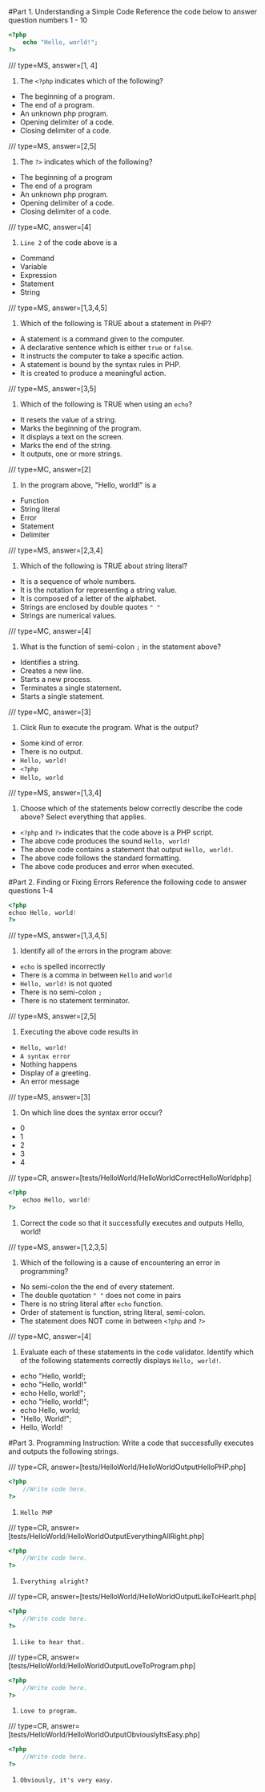 #Part 1. Understanding a Simple Code
Reference the code below to answer question numbers 1 - 10
```php  
<?php
    echo "Hello, world!";  
?>
```
/// type=MS, answer=[1, 4] 

1. The `<?php` indicates which of the following?
 - The beginning of a program.
 - The end of a program.
 - An unknown php program.
 - Opening delimiter of a code.
 - Closing delimiter of a code.

 /// type=MS, answer=[2,5] 

1. The `?>` indicates which of the following?
 - The beginning of a program
 - The end of a program
 - An unknown php program.
 - Opening delimiter of a code.
 - Closing delimiter of a code.

 /// type=MC, answer=[4] 

1. `Line 2` of the code above is a
 - Command
 - Variable
 - Expression
 - Statement
 - String

 /// type=MS, answer=[1,3,4,5] 

1. Which of the following is TRUE about a statement in PHP?
 - A statement is a command given to the computer.
 - A declarative sentence which is either `true` or `false`.
 - It instructs the computer to take a specific action.
 - A statement is bound by the syntax rules in PHP.
 - It is created to produce a meaningful action.

 /// type=MS, answer=[3,5]

1. Which of the following is TRUE when using an `echo`? 
 - It resets the value of a string.
 - Marks the beginning of the program.
 - It displays a text on the screen.
 - Marks the end of the string.
 - It outputs, one or more strings.

 /// type=MC, answer=[2]

1. In the program above, "Hello, world!" is a
 - Function
 - String literal
 - Error
 - Statement
 - Delimiter

 /// type=MS, answer=[2,3,4]

1. Which of the following is TRUE about string literal?
 - It is a sequence of whole numbers. 
 - It is the notation for representing a string value.
 - It is composed of a letter of the alphabet.
 - Strings are enclosed by double quotes `" "`
 - Strings are numerical values.

 /// type=MC, answer=[4] 

1. What is the function of semi-colon `;` in the statement above?
 - Identifies a string.
 - Creates a new line.
 - Starts a new process.
 - Terminates a single statement.
 - Starts a single statement.

 /// type=MC, answer=[3]

1. Click Run to execute the program. What is the output?
 - Some kind of error.
 - There is no output.
 - `Hello, world!`
 - `<?php`
 - `Hello, world`

 /// type=MS, answer=[1,3,4]

1. Choose which of the statements below correctly describe the code above? Select everything that applies.
 - `<?php` and `?>` indicates that the code above is a PHP script.
 - The above code produces the sound `Hello, world!`
 - The above code contains a statement that output `Hello, world!`.
 - The above code follows the standard formatting.
 - The above code produces and error when executed.

#Part 2. Finding or Fixing Errors
Reference the following code to answer questions 1-4
```php
<?php
echoo Hello, world!
?>
```
/// type=MS, answer=[1,3,4,5]

1. Identify all of the errors in the program above:
 - `echo` is spelled incorrectly
 - There is a comma in between `Hello` and `world`
 - `Hello, world!` is not quoted
 - There is no semi-colon `;`
 - There is no statement terminator.

 /// type=MS, answer=[2,5]

1. Executing the above code results in
 - `Hello, world!`
 - `A syntax error`
 - Nothing happens
 - Display of a greeting.
 - An error message

 /// type=MS, answer=[3]

1. On which line does the syntax error occur?
 - 0
 - 1
 - 2
 - 3
 - 4

/// type=CR, answer=[tests/HelloWorld/HelloWorldCorrectHelloWorldphp]
```php
<?php
    echoo Hello, world!
?>
```
1. Correct the code so that it successfully executes and outputs Hello, world!

/// type=MS, answer=[1,2,3,5]

1. Which of the following is a cause of encountering an error in programming?
 - No semi-colon the the end of every statement.
 - The double quotation `" "` does not come in pairs
 - There is no string literal after `echo` function.
 - Order of statement is function, string literal, semi-colon.
 - The statement does NOT come in between `<?php` and `?>`

/// type=MC, answer=[4] 

1. Evaluate each of these statements in the code validator. Identify which of the following statements 
   correctly displays `Hello, world!`.
 - echo "Hello, world!;
 - echo "Hello, world!"
 - echo  Hello, world!";
 - echo "Hello, world!";
 - echo Hello, world;
 - "Hello, World!";
 - Hello, World!

#Part 3. Programming
Instruction: Write a code that successfully executes and outputs the following strings.

/// type=CR, answer=[tests/HelloWorld/HelloWorldOutputHelloPHP.php]
```php
<?php
    //Write code here.
?>
```
1. `Hello PHP`

/// type=CR, answer=[tests/HelloWorld/HelloWorldOutputEverythingAllRight.php]
```php
<?php
    //Write code here.
?>
```
1. `Everything alright?`

/// type=CR, answer=[tests/HelloWorld/HelloWorldOutputLikeToHearIt.php]
```php
<?php
    //Write code here.
?>
```
1. `Like to hear that.`

/// type=CR, answer=[tests/HelloWorld/HelloWorldOutputLoveToProgram.php]
```php
<?php
    //Write code here.
?>
```
1. `Love to program.`

/// type=CR, answer=[tests/HelloWorld/HelloWorldOutputObviouslyItsEasy.php]
```php
<?php
    //Write code here.
?>
```
1. `Obviously, it's very easy.`

